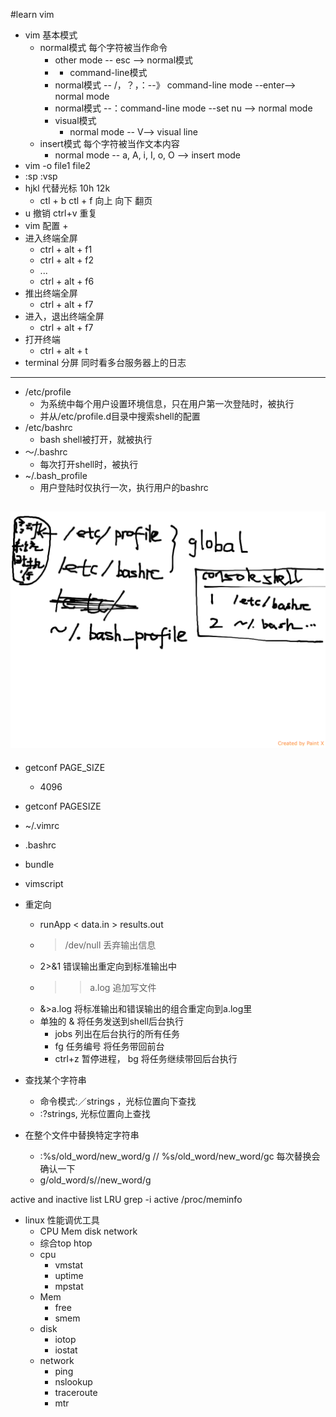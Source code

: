#learn vim

+ vim 基本模式
	+ normal模式 每个字符被当作命令
		+ other mode -- esc --> normal模式
		+ + command-line模式
		+ normal模式 -- /，？，：--》 command-line mode --enter--> normal mode
		+ normal模式 --：command-line mode --set nu --> normal mode
		+ visual模式
			+ normal mode -- V--> visual line
	+ insert模式 每个字符被当作文本内容
		+ normal mode -- a, A, i, I, o, O --> insert mode
+ vim -o file1 file2
+ :sp    :vsp
+ hjkl 代替光标 10h 12k
	+ ctl + b  ctl + f 向上 向下 翻页
+ u 撤销 ctrl+v 重复
+ vim 配置
	+ 
+ 进入终端全屏
	+ ctrl + alt + f1
	+ ctrl + alt + f2
	+  ...
	+ ctrl + alt + f6
+ 推出终端全屏
	+ ctrl + alt + f7
+ 进入，退出终端全屏
	+ ctrl + alt + f7
+ 打开终端
	+ ctrl + alt + t
+ terminal  分屏	同时看多台服务器上的日志

-----
+ /etc/profile
	+ 为系统中每个用户设置环境信息，只在用户第一次登陆时，被执行
	+ 并从/etc/profile.d目录中搜索shell的配置
+ /etc/bashrc
	+ bash shell被打开，就被执行
+ ～/.bashrc
	+ 每次打开shell时，被执行
+ ~/.bash_profile
	+ 用户登陆时仅执行一次，执行用户的bashrc

![image](linux-bash.png)
-----

+ getconf PAGE_SIZE
	+ 4096
+ getconf PAGESIZE



+ ~/.vimrc
+ .bashrc
+ bundle
+ vimscript

+ 重定向
	+ runApp < data.in > results.out
	+ > /dev/null 丢弃输出信息
	+ 2>&1 错误输出重定向到标准输出中
	+ >> a.log  追加写文件
	+ &>a.log  将标准输出和错误输出的组合重定向到a.log里
	+ 单独的 & 将任务发送到shell后台执行
		+ jobs 列出在后台执行的所有任务
		+ fg 任务编号 将任务带回前台
		+ ctrl+z 暂停进程， bg 将任务继续带回后台执行


+ 查找某个字符串
  + 命令模式:／strings ，光标位置向下查找
  + :?strings, 光标位置向上查找
+ 在整个文件中替换特定字符串
  + :%s/old_word/new_word/g // %s/old_word/new_word/gc  每次替换会确认一下
  + g/old_word/s//new_word/g

active and inactive list LRU
grep -i active /proc/meminfo


+ linux 性能调优工具
	+ CPU Mem disk network
	+ 综合top htop
	+ cpu
		+ vmstat
		+ uptime
		+ mpstat
	+ Mem
		+ free
		+ smem
	+ disk
		+ iotop
		+ iostat
	+ network
		+ ping
		+ nslookup
		+ traceroute
		+ mtr